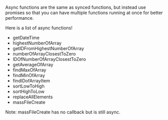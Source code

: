 Async functions are the same as synced functions, but instead use promises 
so that you can have multiple functions running at once for better performance.

Here is a list of async functions!
* getDateTime
* highestNumberOfArray
* getIDFromHighestNumberOfArray
* numberOfArrayClosestToZero
* IDOfNumberOfArrayClosestToZero
* getAverageOfArray
* findMaxOfArray
* findMinOfArray
* findIDofArrayItem
* sortLowToHigh
* sortHighToLow
* replaceAllElements
* massFileCreate

Note: massFileCreate has no callback but is still async.